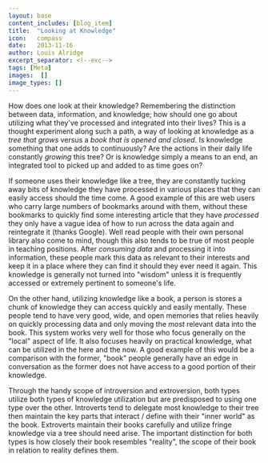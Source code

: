 ```yaml
---
layout: base
content_includes: [blog_item]
title:  "Looking at Knowledge"
icon:   compass
date:   2013-11-16
author: Louis Alridge
excerpt_separator: <!--exc-->
tags: [Meta]
images:  []
image_types: []
---
```


How does one look at their knowledge? Remembering the distinction between data, information, and knowledge; how should one<!--exc--> go about utilizing what they've processed and integrated into their lives? This is a thought experiment along such a path, a way of looking at knowledge as a _tree that grows_ versus a _book that is opened and closed_. Is knowledge something that one adds to continuously? Are the actions in their daily life constantly _growing_ this tree? Or is knowledge simply a means to an end, an integrated tool to picked up and added to as time goes on?

If someone uses their knowledge like a tree, they are constantly tucking away bits of knowledge they have processed in various places that they can easily access should the time come. A good example of this are web users who carry large numbers of bookmarks around with them, without these bookmarks to quickly find some interesting article that they have _processed_ they only have a vague idea of how to run across the data again and reintegrate it (thanks Google). Well read people with their own personal library also come to mind, though this also tends to be true of most people in teaching positions. After _consuming data_ and processing it into information, these people mark this data as relevant to their interests and keep it in a place where they can find it should they ever need it again. This knowledge is generally not turned into "wisdom" unless it is frequently accessed or extremely pertinent to someone's life.

On the other hand, utilizing knowledge like a book, a person is stores a chunk of knowledge they can access quickly and easily mentally. These people tend to have very good, wide, and open memories that relies heavily on quickly processing data and only moving the _most_ relevant data into the book. This system works very well for those who focus generally on the "local" aspect of life. It also focuses heavily on practical knowledge, what can be utilized in the here and the now. A good example of this would be a comparison with the former, "book" people generally have an edge in conversation as the former does not have access to a good portion of their knowledge.

Through the handy scope of introversion and extroversion, both types utilize both types of knowledge utilization but are predisposed to using one type over the other. Introverts tend to delegate most knowledge to their tree then maintain the key parts that interact / define with their "inner world" as the book. Extroverts maintain their books carefully and utilize fringe knowledge via a tree should need arise. The important distinction for both types is how closely their book resembles "reality", the scope of their book in relation to reality defines them.
